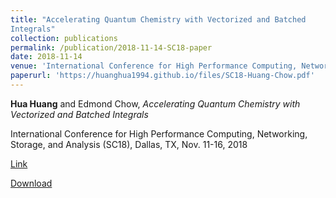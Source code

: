 ```yaml
---
title: "Accelerating Quantum Chemistry with Vectorized and Batched
Integrals"
collection: publications
permalink: /publication/2018-11-14-SC18-paper
date: 2018-11-14
venue: 'International Conference for High Performance Computing, Networking, Storage, and Analysis (SC18)'
paperurl: 'https://huanghua1994.github.io/files/SC18-Huang-Chow.pdf'
---
```

**Hua Huang** and Edmond Chow, *Accelerating Quantum Chemistry with Vectorized and Batched Integrals* 

International Conference for High Performance Computing, Networking, Storage, and Analysis (SC18), Dallas,
TX, Nov. 11-16, 2018  

[Link](https://dl.acm.org/doi/10.5555/3291656.3291711)

[Download](https://huanghua1994.github.io/files/SC18-Huang-Chow.pdf)